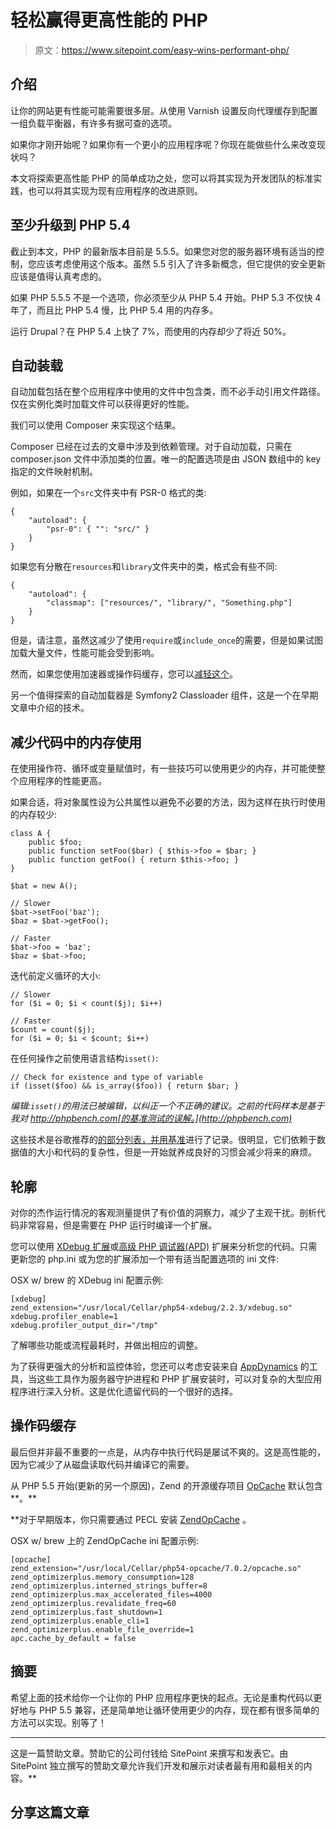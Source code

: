 # 轻松赢得更高性能的 PHP

> 原文：<https://www.sitepoint.com/easy-wins-performant-php/>

## 介绍

让你的网站更有性能可能需要很多层。从使用 Varnish 设置反向代理缓存到配置一组负载平衡器，有许多有据可查的选项。

如果你才刚开始呢？如果你有一个更小的应用程序呢？你现在能做些什么来改变现状吗？

本文将探索更高性能 PHP 的简单成功之处，您可以将其实现为开发团队的标准实践，也可以将其实现为现有应用程序的改进原则。

## 至少升级到 PHP 5.4

截止到本文，PHP 的最新版本目前是 5.5.5。如果您对您的服务器环境有适当的控制，您应该考虑使用这个版本。虽然 5.5 引入了许多新概念，但它提供的安全更新应该是值得认真考虑的。

如果 PHP 5.5.5 不是一个选项，你必须至少从 PHP 5.4 开始。PHP 5.3 不仅快 4 年了，而且比 PHP 5.4 慢，比 PHP 5.4 用的内存多。

运行 Drupal？在 PHP 5.4 上快了 7%，而使用的内存却少了将近 50%。

## 自动装载

自动加载包括在整个应用程序中使用的文件中包含类，而不必手动引用文件路径。仅在实例化类时加载文件可以获得更好的性能。

我们可以使用 Composer 来实现这个结果。

Composer 已经在过去的文章中涉及到依赖管理。对于自动加载，只需在 composer.json 文件中添加类的位置。唯一的配置选项是由 JSON 数组中的 key 指定的文件映射机制。

例如，如果在一个`src`文件夹中有 PSR-0 格式的类:

```
{
    "autoload": {
        "psr-0": { "": "src/" }
    }
}
```

如果您有分散在`resources`和`library`文件夹中的类，格式会有些不同:

```
{
    "autoload": {
        "classmap": ["resources/", "library/", "Something.php"]
    }
}
```

但是，请注意，虽然这减少了使用`require`或`include_once`的需要，但是如果试图加载大量文件，性能可能会受到影响。

然而，如果您使用加速器或操作码缓存，您可以[减轻这个](http://phpixie.com/blog/benchmarking-autoloading-vs-combining-classes-into-a-single-file/)。

另一个值得探索的自动加载器是 Symfony2 Classloader 组件，这是一个在早期文章中介绍的技术。

## 减少代码中的内存使用

在使用操作符、循环或变量赋值时，有一些技巧可以使用更少的内存，并可能使整个应用程序的性能更高。

如果合适，将对象属性设为公共属性以避免不必要的方法，因为这样在执行时使用的内存较少:

```
class A {
    public $foo;
    public function setFoo($bar) { $this->foo = $bar; }
    public function getFoo() { return $this->foo; }
}

$bat = new A();

// Slower
$bat->setFoo('baz');
$baz = $bat->getFoo();

// Faster
$bat->foo = 'baz';
$baz = $bat->foo;
```

迭代前定义循环的大小:

```
// Slower
for ($i = 0; $i < count($j); $i++)

// Faster
$count = count($j);
for ($i = 0; $i < $count; $i++)
```

在任何操作之前使用语言结构`isset()`:

```
// Check for existence and type of variable
if (isset($foo) && is_array($foo)) { return $bar; }
```

*编辑:`isset()`的用法已被编辑，以纠正一个不正确的建议。之前的代码样本是基于我对 http://phpbench.com[的基准测试的误解。](http://phpbench.com)*

这些技术是谷歌推荐的[的部分列表，并用](https://developers.google.com/speed/articles/optimizing-php)[基准](http://www.phpbench.com/)进行了记录。很明显，它们依赖于数据值的大小和代码的复杂性，但是一开始就养成良好的习惯会减少将来的麻烦。

## 轮廓

对你的杰作运行情况的客观测量提供了有价值的洞察力，减少了主观干扰。剖析代码非常容易，但是需要在 PHP 运行时编译一个扩展。

您可以使用 [XDebug 扩展](https://www.sitepoint.com/debugging-and-profiling-php-with-xdebug/)或[高级 PHP 调试器(APD)](http://us1.php.net/manual/en/book.apd.php) 扩展来分析您的代码。只需更新您的 php.ini 或为您的扩展添加一个带有适当配置选项的 ini 文件:

OSX w/ brew 的 XDebug ini 配置示例:

```
[xdebug]
zend_extension="/usr/local/Cellar/php54-xdebug/2.2.3/xdebug.so"   
xdebug.profiler_enable=1   
xdebug.profiler_output_dir="/tmp"
```

了解哪些功能或流程最耗时，并做出相应的调整。

为了获得更强大的分析和监控体验，您还可以考虑安装来自 [AppDynamics](http://www.appdynamics.com/?utm_source=sitepoint&utm_campaign=sitepoint%20partnership%202013&utm_medium=referral&utm_term=partnership%202013%7Csponsored%20article) 的工具，当这些工具作为服务器守护进程和 PHP 扩展安装时，可以对复杂的大型应用程序进行深入分析。这是优化遗留代码的一个很好的选择。

## 操作码缓存

最后但并非最不重要的一点是，从内存中执行代码是屡试不爽的。这是高性能的，因为它减少了从磁盘读取代码并编译它的需要。

从 PHP 5.5 开始(更新的另一个原因)，Zend 的开源缓存项目 [OpCache](http://php.net/manual/en/book.opcache.php) 默认包含**。**

 **对于早期版本，你只需要通过 PECL 安装 [ZendOpCache](http://pecl.php.net/package/ZendOpcache) 。

OSX w/ brew 上的 ZendOpCache ini 配置示例:

```
[opcache]
zend_extension="/usr/local/Cellar/php54-opcache/7.0.2/opcache.so"   
zend_optimizerplus.memory_consumption=128   
zend_optimizerplus.interned_strings_buffer=8   
zend_optimizerplus.max_accelerated_files=4000   
zend_optimizerplus.revalidate_freq=60   
zend_optimizerplus.fast_shutdown=1   
zend_optimizerplus.enable_cli=1   
zend_optimizerplus.enable_file_override=1   
apc.cache_by_default = false
```

## 摘要

希望上面的技术给你一个让你的 PHP 应用程序更快的起点。无论是重构代码以更好地与 PHP 5.5 兼容，还是简单地让循环使用更少的内存，现在都有很多简单的方法可以实现。别等了！

* * *

这是一篇赞助文章。赞助它的公司付钱给 SitePoint 来撰写和发表它。由 SitePoint 独立撰写的赞助文章允许我们开发和展示对读者最有用和最相关的内容。** 

## **分享这篇文章**